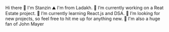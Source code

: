 Hi there 👋 I'm Stanzin
⛰  I'm from Ladakh.
🔭 I’m currently working on a Reat Estate project.
🌱 I’m currently learning React.js and DSA.
👯 I’m looking for new projects, so feel free to hit me up for anything new.
🎸 I'm also a huge fan of John Mayer



